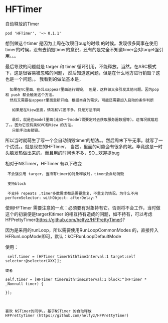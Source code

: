 # HFTimer
 自动释放的Timer
    
    pod 'HFTimer', '~> 0.1.1'
    
 想到做这个timer 是因为上周在改项目bug的时候 的时候。发现很多同事在使用timer的时候，没有去销毁timer的意识，还有的是完全不知道timer会对target强引用。。。
 
 最后导致的问题就是 targer 和 timer 循环引用，不能释放。当然，在ARC模式下，这是很容易被忽略的问题，
 然后知道这问题，但是在什么地方进行销毁？这也是一个问题。。
  我看到的做法基本是，
  
      如果在VC里面，在disappear里面进行销毁， 但是，这样做又会引发其他问题。因为pop 和 push 都会触发这个方法。
      然后又需要在appear里面重新开始，根据本身的需求，可能还需要加入启动的条件判断
         
       如果是在View里面，情况和VC差不多。只是方法不同
       
       最后，就是在model里面(比如一个model需要定时去获取服务器数据等)。这情况就尴尬了。。因为它没有类似VC和View 的方法。
       只能手动去销毁。
 
 所以当时就萌生了写一个会自动销毁timer的想法。。然后周末下午无事。就写了一个试试。。就是现在的HFTimer，
 当然，里面的可能会有很多的坑。毕竟这是一时头脑发热做出来的。而且用的时间也不多，SO...欢迎提bug


  
  相对于NSTimer，HFTimer 有以下改变
  
     不会强引用 targer，当持有timer的对象释放时，timer会自动销毁
  
     支持block
  
     不支持 repeats ,timer多数需求都是需要重复，不重复的情况。为什么不用performSelector: withObject: afterDelay:?
  
  使用HFTimer 需要注意的一点：必须要有对象持有它。否则将不会工作，当时做这个的初衷便是targer和timer 的相互持有造成的问题，如不持有，可以考虑 HFPrettyTimer(https://github.com/helfyz/HFPrettyTimer)?
  
  因为是采用的runLoop，所以需要使用RunLoopCommonModes 的，直接传入HFRunLoopMode即可，默认：kCFRunLoopDefaultMode

   
   使用：
    
     self.timer = [HFTimer timerWithTimeInterval:1 target:self selector:@selector(XXX)];
    
    或者
    
    self.timer = [HFTimer timerWithTimeInterval:1 block:^(HFTimer * _Nonnull timer) {
        
    }];
    
    
    
    喜欢 NSTimer的同学。。基于NSTimer 的自动释放
    HFPrettyTimer (https://github.com/helfyz/HFPrettyTimer)
   
